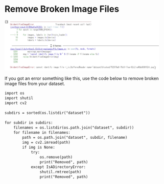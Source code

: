 # Remove Broken Image Files

![broken_image_data_error](https://github.com/naoya1110/ai_robotics_lab_2023_hands_on/blob/main/imgs/broken_image_data_error.png)

If you got an error something like this, use the code below to remove broken image files from your dataset.

```
import os
import shutil
import cv2

subdirs = sorted(os.listdir("dataset"))

for subdir in subdirs:
    filenames = os.listdir(os.path.join("dataset", subdir))
    for filename in filenames:
        path = os.path.join("dataset", subdir, filename)
        img = cv2.imread(path)
        if img is None:
            try:
                os.remove(path)
                print("Removed", path)
            except IsADirectoryError:
                shutil.rmtree(path)
                print("Removed", path)
```
